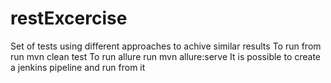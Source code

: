# restExcercise
Set of tests using different approaches to achive similar results
To run from run mvn clean test
To run allure run mvn allure:serve
It is possible to create a jenkins pipeline and run from it
